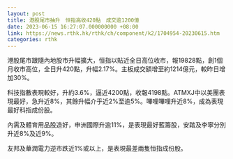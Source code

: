 ```yaml
---
layout: post
title: 港股尾市抽升　恒指高收420點　成交逾1200億
date: 2023-06-15 16:27:07.000000000 +08:00
link: https://news.rthk.hk/rthk/ch/component/k2/1704954-20230615.htm
categories: rthk
---
```


港股尾市跟隨內地股市升幅擴大，恒指以貼近全日高位收市，報19828點，創1個月收市高位，全日升420點，升幅2.17%。主板成交額增至約1214億元，較昨日增加30%。

科技指數表現較好，升約3.6%，逼近4200點，收報4198點。ATMXJ中以美團表現最好，急升近8%，其餘升幅介乎近2%至逾5%。嗶哩嗶哩升近8%，成為表現最好科指成份股。

內需及體育用品股造好，申洲國際升逾11%，是表現最好藍籌股，安踏及李寧分別升近8%及近9%。

友邦及華潤電力逆市跌近1%或以上，是表現最差兩隻恒指成份股。

